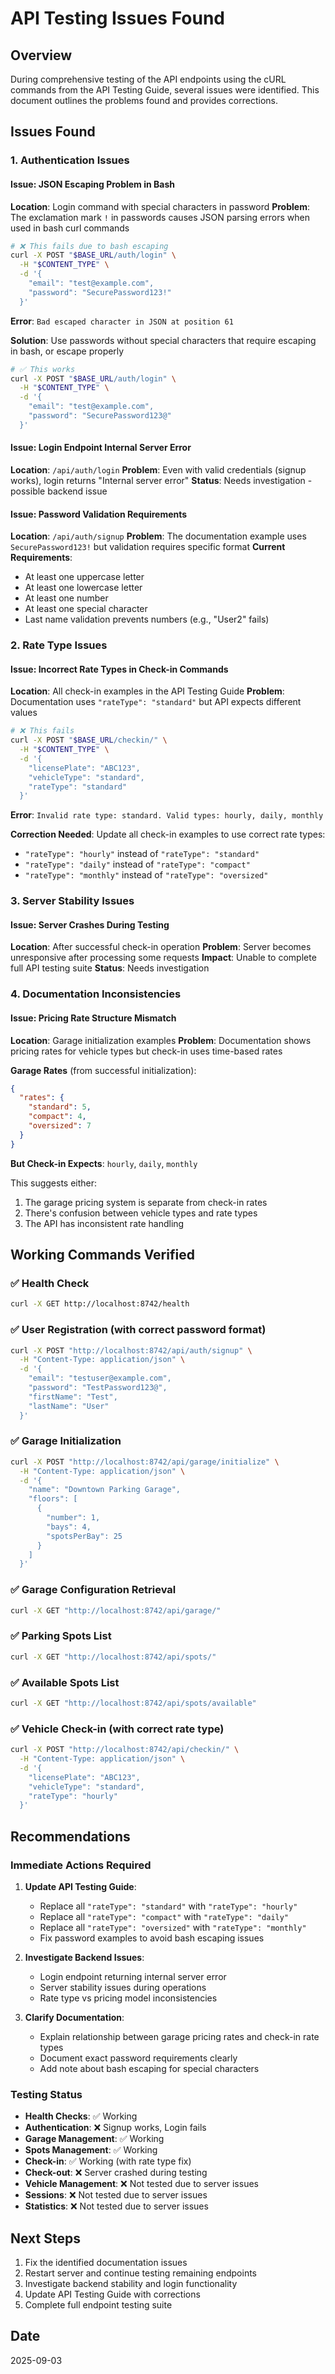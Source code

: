 # API Testing Issues Found

## Overview

During comprehensive testing of the API endpoints using the cURL commands from the API Testing Guide, several issues were identified. This document outlines the problems found and provides corrections.

## Issues Found

### 1. Authentication Issues

#### Issue: JSON Escaping Problem in Bash
**Location**: Login command with special characters in password
**Problem**: The exclamation mark `!` in passwords causes JSON parsing errors when used in bash curl commands
```bash
# ❌ This fails due to bash escaping
curl -X POST "$BASE_URL/auth/login" \
  -H "$CONTENT_TYPE" \
  -d '{
    "email": "test@example.com",
    "password": "SecurePassword123!"
  }'
```
**Error**: `Bad escaped character in JSON at position 61`

**Solution**: Use passwords without special characters that require escaping in bash, or escape properly
```bash
# ✅ This works
curl -X POST "$BASE_URL/auth/login" \
  -H "$CONTENT_TYPE" \
  -d '{
    "email": "test@example.com",
    "password": "SecurePassword123@"
  }'
```

#### Issue: Login Endpoint Internal Server Error
**Location**: `/api/auth/login`
**Problem**: Even with valid credentials (signup works), login returns "Internal server error"
**Status**: Needs investigation - possible backend issue

#### Issue: Password Validation Requirements
**Location**: `/api/auth/signup`
**Problem**: The documentation example uses `SecurePassword123!` but validation requires specific format
**Current Requirements**:
- At least one uppercase letter
- At least one lowercase letter  
- At least one number
- At least one special character
- Last name validation prevents numbers (e.g., "User2" fails)

### 2. Rate Type Issues

#### Issue: Incorrect Rate Types in Check-in Commands
**Location**: All check-in examples in the API Testing Guide
**Problem**: Documentation uses `"rateType": "standard"` but API expects different values

```bash
# ❌ This fails
curl -X POST "$BASE_URL/checkin/" \
  -H "$CONTENT_TYPE" \
  -d '{
    "licensePlate": "ABC123",
    "vehicleType": "standard",
    "rateType": "standard"
  }'
```
**Error**: `Invalid rate type: standard. Valid types: hourly, daily, monthly`

**Correction Needed**: Update all check-in examples to use correct rate types:
- `"rateType": "hourly"` instead of `"rateType": "standard"`
- `"rateType": "daily"` instead of `"rateType": "compact"`  
- `"rateType": "monthly"` instead of `"rateType": "oversized"`

### 3. Server Stability Issues

#### Issue: Server Crashes During Testing
**Location**: After successful check-in operation
**Problem**: Server becomes unresponsive after processing some requests
**Impact**: Unable to complete full API testing suite
**Status**: Needs investigation

### 4. Documentation Inconsistencies

#### Issue: Pricing Rate Structure Mismatch
**Location**: Garage initialization examples
**Problem**: Documentation shows pricing rates for vehicle types but check-in uses time-based rates

**Garage Rates** (from successful initialization):
```json
{
  "rates": {
    "standard": 5,
    "compact": 4,
    "oversized": 7
  }
}
```

**But Check-in Expects**: `hourly`, `daily`, `monthly`

This suggests either:
1. The garage pricing system is separate from check-in rates
2. There's confusion between vehicle types and rate types
3. The API has inconsistent rate handling

## Working Commands Verified

### ✅ Health Check
```bash
curl -X GET http://localhost:8742/health
```

### ✅ User Registration (with correct password format)
```bash
curl -X POST "http://localhost:8742/api/auth/signup" \
  -H "Content-Type: application/json" \
  -d '{
    "email": "testuser@example.com",
    "password": "TestPassword123@",
    "firstName": "Test",
    "lastName": "User"
  }'
```

### ✅ Garage Initialization
```bash
curl -X POST "http://localhost:8742/api/garage/initialize" \
  -H "Content-Type: application/json" \
  -d '{
    "name": "Downtown Parking Garage",
    "floors": [
      {
        "number": 1,
        "bays": 4,
        "spotsPerBay": 25
      }
    ]
  }'
```

### ✅ Garage Configuration Retrieval
```bash
curl -X GET "http://localhost:8742/api/garage/"
```

### ✅ Parking Spots List
```bash
curl -X GET "http://localhost:8742/api/spots/"
```

### ✅ Available Spots List  
```bash
curl -X GET "http://localhost:8742/api/spots/available"
```

### ✅ Vehicle Check-in (with correct rate type)
```bash
curl -X POST "http://localhost:8742/api/checkin/" \
  -H "Content-Type: application/json" \
  -d '{
    "licensePlate": "ABC123",
    "vehicleType": "standard", 
    "rateType": "hourly"
  }'
```

## Recommendations

### Immediate Actions Required

1. **Update API Testing Guide**:
   - Replace all `"rateType": "standard"` with `"rateType": "hourly"`
   - Replace all `"rateType": "compact"` with `"rateType": "daily"`
   - Replace all `"rateType": "oversized"` with `"rateType": "monthly"`
   - Fix password examples to avoid bash escaping issues

2. **Investigate Backend Issues**:
   - Login endpoint returning internal server error
   - Server stability issues during operations
   - Rate type vs pricing model inconsistencies

3. **Clarify Documentation**:
   - Explain relationship between garage pricing rates and check-in rate types
   - Document exact password requirements clearly
   - Add note about bash escaping for special characters

### Testing Status

- **Health Checks**: ✅ Working
- **Authentication**: ❌ Signup works, Login fails
- **Garage Management**: ✅ Working
- **Spots Management**: ✅ Working  
- **Check-in**: ✅ Working (with rate type fix)
- **Check-out**: ❌ Server crashed during testing
- **Vehicle Management**: ❌ Not tested due to server issues
- **Sessions**: ❌ Not tested due to server issues
- **Statistics**: ❌ Not tested due to server issues

## Next Steps

1. Fix the identified documentation issues
2. Restart server and continue testing remaining endpoints
3. Investigate backend stability and login functionality
4. Update API Testing Guide with corrections
5. Complete full endpoint testing suite

## Date
2025-09-03